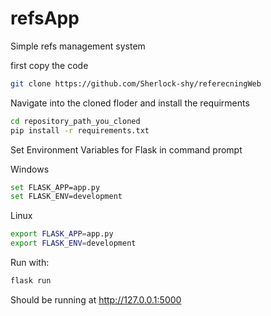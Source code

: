 # refsApp
 Simple refs management system

first copy the code

```bash
git clone https://github.com/Sherlock-shy/referecningWeb
```
Navigate into the cloned floder and install the requirments

```bash
cd repository_path_you_cloned
pip install -r requirements.txt
```

Set Environment Variables for Flask in command prompt

Windows
```bash
set FLASK_APP=app.py
set FLASK_ENV=development
```

Linux
```bash
export FLASK_APP=app.py
export FLASK_ENV=development
```

Run with:
```bash
flask run
```

Should be running at http://127.0.0.1:5000
